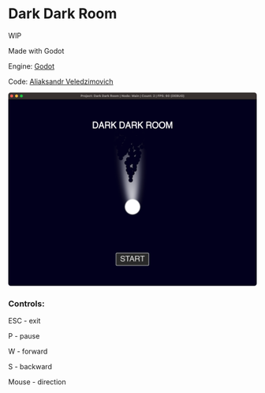 # Dark Dark Room

WIP

Made with Godot

Engine: [Godot](https://godotengine.org)

Code: [Aliaksandr Veledzimovich](https://twitter.com/veledzimovich)

![Screenshot](screenshot/screenshot1.png)

### Controls:

ESC - exit

P - pause

W - forward

S - backward

Mouse - direction
